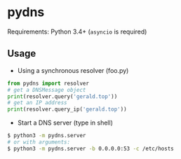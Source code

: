pydns
===

Requirements: Python 3.4+ (`asyncio` is required)

Usage
---
* Using a synchronous resolver (foo.py)
``` python
from pydns import resolver
# get a DNSMessage object
print(resolver.query('gerald.top'))
# get an IP address
print(resolver.query_ip('gerald.top'))
```

* Start a DNS server (type in shell)
``` bash
$ python3 -m pydns.server
# or with arguments:
$ python3 -m pydns.server -b 0.0.0.0:53 -c /etc/hosts
```
